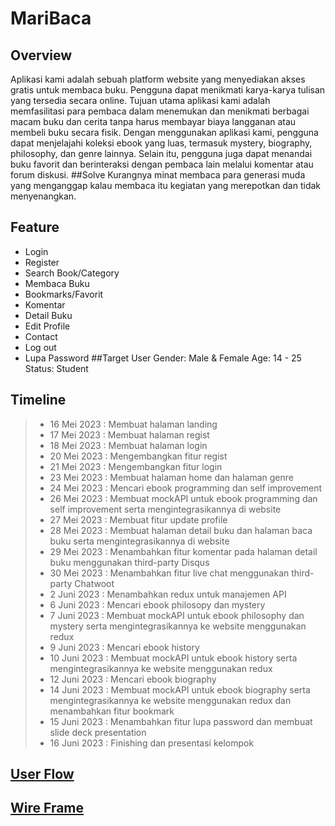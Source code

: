 # MariBaca
## Overview
Aplikasi kami adalah sebuah platform website yang menyediakan akses gratis untuk membaca buku. Pengguna dapat menikmati karya-karya tulisan yang tersedia secara online. Tujuan utama aplikasi kami adalah memfasilitasi para pembaca dalam menemukan dan menikmati berbagai macam buku dan cerita tanpa harus membayar biaya langganan atau membeli buku secara fisik. 
Dengan menggunakan aplikasi kami, pengguna dapat menjelajahi koleksi ebook yang luas, termasuk mystery, biography, philosophy, dan genre lainnya. Selain itu, pengguna juga dapat menandai buku favorit dan berinteraksi dengan pembaca lain melalui komentar atau forum diskusi.
##Solve
Kurangnya minat membaca para generasi muda yang menganggap kalau membaca itu kegiatan yang merepotkan dan tidak menyenangkan.
## Feature
- Login
- Register
- Search Book/Category
- Membaca Buku
- Bookmarks/Favorit
- Komentar
- Detail Buku
- Edit Profile
- Contact
- Log out
- Lupa Password
##Target User
Gender: Male & Female
Age: 14 - 25
Status: Student
## Timeline
> - 16 Mei 2023 : Membuat halaman landing 
> - 17 Mei 2023 : Membuat halaman regist 
> - 18 Mei 2023 : Membuat halaman login 
> - 20 Mei 2023 : Mengembangkan fitur regist 
> - 21 Mei 2023 : Mengembangkan fitur login 
> - 23 Mei 2023 : Membuat halaman home dan halaman genre 
> - 24 Mei 2023 : Mencari ebook programming dan self improvement 
> - 26 Mei 2023 : Membuat mockAPI untuk ebook programming dan self improvement serta mengintegrasikannya di website 
> - 27 Mei 2023 : Membuat fitur update profile 
> - 28 Mei 2023 : Membuat halaman detail buku dan halaman baca buku serta mengintegrasikannya di website 
> - 29 Mei 2023 : Menambahkan fitur komentar pada halaman detail buku menggunakan third-party Disqus 
> - 30 Mei 2023 : Menambahkan fitur live chat menggunakan third-party Chatwoot 
> - 2 Juni 2023 : Menambahkan redux untuk manajemen API 
> - 6 Juni 2023 : Mencari ebook philosopy dan mystery 
> - 7 Juni 2023 : Membuat mockAPI untuk ebook philosophy dan mystery serta mengintegrasikannya ke website menggunakan redux 
> - 9 Juni 2023 : Mencari ebook history 
> - 10 Juni 2023 : Membuat mockAPI untuk ebook history serta mengintegrasikannya ke website menggunakan redux 
> - 12 Juni 2023 : Mencari ebook biography 
> - 14 Juni 2023 : Membuat mockAPI untuk ebook biography serta mengintegrasikannya ke website menggunakan redux dan menambahkan fitur bookmark 
> - 15 Juni 2023 : Menambahkan fitur lupa password dan membuat slide deck presentation 
> - 16 Juni 2023 : Finishing dan presentasi kelompok
## [User Flow](https://whimsical.com/userflow-X67v5g1bpBX3pySaPXaUNj)
## [Wire Frame](https://whimsical.com/wireframe-LpCa6pm31QK4xYjgeZ2Jd6)
